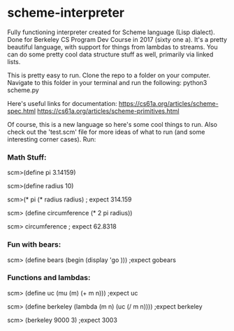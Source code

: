 # scheme-interpreter
Fully functioning interpreter created for Scheme language (Lisp dialect). Done 
for Berkeley CS Program Dev Course in 2017 (sixty one a). It's a pretty beautiful language, with support for things from lambdas to streams. You can do some pretty cool data structure stuff as well, primarily via linked lists. 


This is pretty easy to run. Clone the repo to a folder on your computer. Navigate to this folder in your terminal and run the following:
python3 scheme.py

Here's useful links for documentation:
https://cs61a.org/articles/scheme-spec.html
https://cs61a.org/articles/scheme-primitives.html

Of course, this is a new language so here's some cool things to run. Also check out the 'test.scm' file for more ideas of what to run (and some interesting corner cases). Run:

### Math Stuff:
  scm>(define pi 3.14159)
  
  scm>(define radius 10)
  
  scm>(* pi (* radius radius)
  ; expect 314.159

  scm> (define circumference (* 2 pi radius))
  
  scm> circumference
  ; expect 62.8318

### Fun with bears:
  scm> (define bears (begin (display 'go )))
  ;expect gobears

### Functions and lambdas:

  scm> (define uc (mu (m) (+ m n)))
  ;expect uc

  scm> (define berkeley (lambda (m n) (uc (/ m n))))
  ;expect berkeley

  scm> (berkeley 9000 3)
  ;expect 3003

